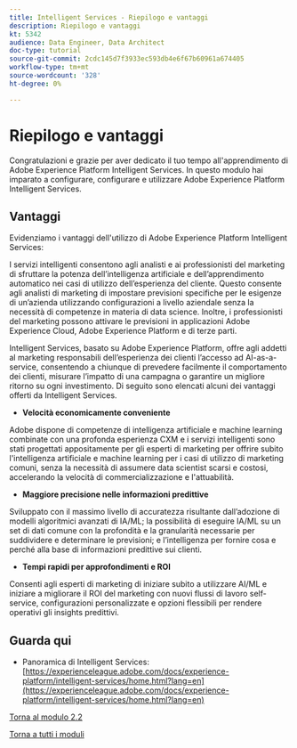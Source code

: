 ```yaml
---
title: Intelligent Services - Riepilogo e vantaggi
description: Riepilogo e vantaggi
kt: 5342
audience: Data Engineer, Data Architect
doc-type: tutorial
source-git-commit: 2cdc145d7f3933ec593db4e6f67b60961a674405
workflow-type: tm+mt
source-wordcount: '328'
ht-degree: 0%

---
```


# Riepilogo e vantaggi

Congratulazioni e grazie per aver dedicato il tuo tempo all&#39;apprendimento di Adobe Experience Platform Intelligent Services.
In questo modulo hai imparato a configurare, configurare e utilizzare Adobe Experience Platform Intelligent Services.

## Vantaggi

Evidenziamo i vantaggi dell&#39;utilizzo di Adobe Experience Platform Intelligent Services:

I servizi intelligenti consentono agli analisti e ai professionisti del marketing di sfruttare la potenza dell’intelligenza artificiale e dell’apprendimento automatico nei casi di utilizzo dell’esperienza del cliente. Questo consente agli analisti di marketing di impostare previsioni specifiche per le esigenze di un’azienda utilizzando configurazioni a livello aziendale senza la necessità di competenze in materia di data science. Inoltre, i professionisti del marketing possono attivare le previsioni in applicazioni Adobe Experience Cloud, Adobe Experience Platform e di terze parti.

Intelligent Services, basato su Adobe Experience Platform, offre agli addetti al marketing responsabili dell’esperienza dei clienti l’accesso ad AI-as-a-service, consentendo a chiunque di prevedere facilmente il comportamento dei clienti, misurare l’impatto di una campagna o garantire un migliore ritorno su ogni investimento. Di seguito sono elencati alcuni dei vantaggi offerti da Intelligent Services.

- **Velocità economicamente conveniente**

Adobe dispone di competenze di intelligenza artificiale e machine learning combinate con una profonda esperienza CXM e i servizi intelligenti sono stati progettati appositamente per gli esperti di marketing per offrire subito l&#39;intelligenza artificiale e machine learning per i casi di utilizzo di marketing comuni, senza la necessità di assumere data scientist scarsi e costosi, accelerando la velocità di commercializzazione e l&#39;attuabilità.

- **Maggiore precisione nelle informazioni predittive**

Sviluppato con il massimo livello di accuratezza risultante dall’adozione di modelli algoritmici avanzati di IA/ML; la possibilità di eseguire IA/ML su un set di dati comune con la profondità e la granularità necessarie per suddividere e determinare le previsioni; e l’intelligenza per fornire cosa e perché alla base di informazioni predittive sui clienti.

- **Tempi rapidi per approfondimenti e ROI**

Consenti agli esperti di marketing di iniziare subito a utilizzare AI/ML e iniziare a migliorare il ROI del marketing con nuovi flussi di lavoro self-service, configurazioni personalizzate e opzioni flessibili per rendere operativi gli insights predittivi.

## Guarda qui

- Panoramica di Intelligent Services: [https://experienceleague.adobe.com/docs/experience-platform/intelligent-services/home.html?lang=en](https://experienceleague.adobe.com/docs/experience-platform/intelligent-services/home.html?lang=en)

[Torna al modulo 2.2](./intelligent-services.md)

[Torna a tutti i moduli](./../../../overview.md)
